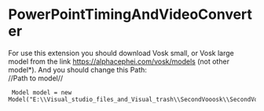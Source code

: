 # PowerPointTimingAndVideoConverter
For use this extension you should download Vosk small, or Vosk large model from the link https://alphacephei.com/vosk/models (not other model*). 
And you should change this Path:             
//Path to model//

     Model model = new Model("E:\\Visual_studio_files_and_Visual_trash\\SecondVooosk\\SecondVooosk\\model");
